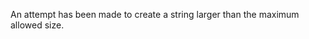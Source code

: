 
An attempt has been made to create a string larger than the maximum allowed
size.

<a id="ERR_TTY_WRITABLE_NOT_READABLE"></a>
